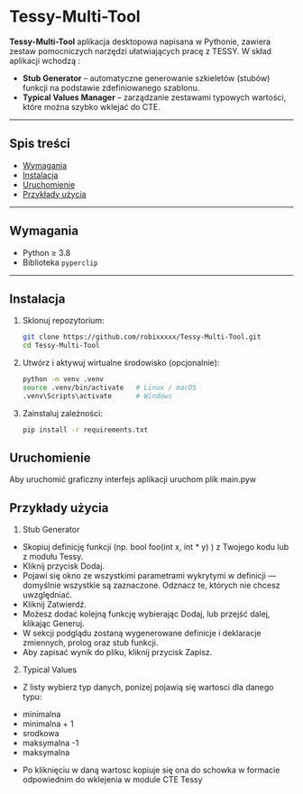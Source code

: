 # Tessy-Multi-Tool

**Tessy-Multi-Tool** aplikacja desktopowa napisana w Pythonie, zawiera zestaw pomocniczych narzędzi ułatwiających pracę z TESSY. W skład aplikacji wchodzą :

- **Stub Generator** – automatyczne generowanie szkieletów (stubów) funkcji na podstawie zdefiniowanego szablonu.
- **Typical Values Manager** – zarządzanie zestawami typowych wartości, które można szybko wklejać do CTE.

---

## Spis treści

- [Wymagania](#wymagania)  
- [Instalacja](#instalacja)  
- [Uruchomienie](#uruchomienie)  
- [Przykłady użycia](#przykłady-użycia)   

---

## Wymagania

- Python ≥ 3.8  
- Biblioteka `pyperclip`  

---

## Instalacja

1. Sklonuj repozytorium:
   ```bash
   git clone https://github.com/robixxxxx/Tessy-Multi-Tool.git
   cd Tessy-Multi-Tool

2. Utwórz i aktywuj wirtualne środowisko (opcjonalnie):
   ```bash
   python -m venv .venv
   source .venv/bin/activate   # Linux / macOS
   .venv\Scripts\activate      # Windows

3. Zainstaluj zależności:
   ```bash
   pip install -r requirements.txt

## Uruchomienie

Aby uruchomić graficzny interfejs aplikacji uruchom plik main.pyw

## Przykłady użycia

1. Stub Generator
 * Skopiuj definicję funkcji (np. bool foo(int x, int * y) ) z Twojego kodu lub z modułu Tessy.
 * Kliknij przycisk Dodaj.
 * Pojawi się okno ze wszystkimi parametrami wykrytymi w definicji — domyślnie wszystkie są zaznaczone. Odznacz te, których nie chcesz uwzględniać.
 * Kliknij Zatwierdź.
 * Możesz dodać kolejną funkcję wybierając Dodaj, lub przejść dalej, klikając Generuj.
 * W sekcji podglądu zostaną wygenerowane definicje i deklaracje zmiennych, prolog oraz stub funkcji. 
 * Aby zapisać wynik do pliku, kliknij przycisk Zapisz.

2. Typical Values
 * Z listy wybierz typ danych, ponizej pojawią się wartosci dla danego typu:
  + minimalna
  + minimalna + 1
  + srodkowa
  + maksymalna -1
  + maksymalna 
 * Po kliknięciu w daną wartosc kopiuje się ona do schowka w formacie odpowiednim do wklejenia w module CTE Tessy